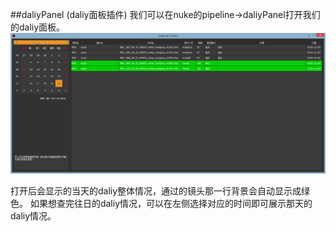 ##daliyPanel (daliy面板插件)
我们可以在nuke的pipeline->daliyPanel打开我们的daliy面板。
![](daliyPanel.png)

打开后会显示的当天的daliy整体情况，通过的镜头那一行背景会自动显示成绿色。
如果想查完往日的daliy情况，可以在左侧选择对应的时间即可展示那天的daliy情况。


